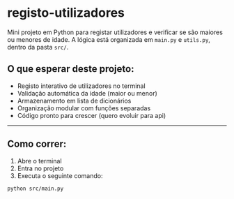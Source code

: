 # registo-utilizadores
Mini projeto em Python para registar utilizadores e verificar se são maiores ou menores de idade. A lógica está organizada em `main.py` e `utils.py`, dentro da pasta `src/`.

## O que esperar deste projeto:
- Registo interativo de utilizadores no terminal
- Validação automática da idade (maior ou menor)
- Armazenamento em lista de dicionários
- Organização modular com funções separadas
- Código pronto para crescer (quero evoluir para api)

---

## Como correr:
1. Abre o terminal
2. Entra no projeto
3. Executa o seguinte comando:

```bash
python src/main.py


